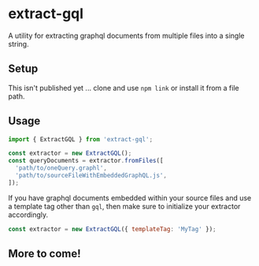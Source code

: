 # extract-gql

A utility for extracting graphql documents from multiple files into a single string.

## Setup

This isn't published yet ... clone and use `npm link` or install it from a file path.

## Usage

```js
import { ExtractGQL } from 'extract-gql';

const extractor = new ExtractGQL();
const queryDocuments = extractor.fromFiles([
  'path/to/oneQuery.graphl',
  'path/to/sourceFileWithEmbeddedGraphQL.js',
]);
```

If you have graphql documents embedded within your source files and use a template tag other than `gql`, then make sure to initialize your extractor accordingly.

```js
const extractor = new ExtractGQL({ templateTag: 'MyTag' });
```

## More to come!